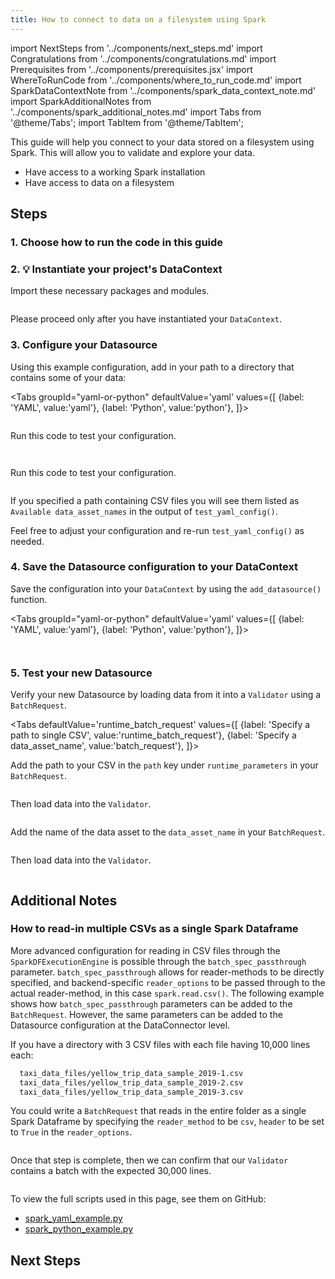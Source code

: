 ```yaml
---
title: How to connect to data on a filesystem using Spark
---
```


import NextSteps from '../components/next_steps.md'
import Congratulations from '../components/congratulations.md'
import Prerequisites from '../components/prerequisites.jsx'
import WhereToRunCode from '../components/where_to_run_code.md'
import SparkDataContextNote from '../components/spark_data_context_note.md'
import SparkAdditionalNotes from '../components/spark_additional_notes.md'
import Tabs from '@theme/Tabs';
import TabItem from '@theme/TabItem';

This guide will help you connect to your data stored on a filesystem using Spark.
This will allow you to validate and explore your data.

<Prerequisites>

- Have access to a working Spark installation
- Have access to data on a filesystem

</Prerequisites>

## Steps

### 1. Choose how to run the code in this guide

<WhereToRunCode />

### 2. 💡 Instantiate your project's DataContext

Import these necessary packages and modules.

```python file=../../../../tests/integration/docusaurus/connecting_to_your_data/filesystem/spark_yaml_example.py#L1-L4
```

<SparkDataContextNote />

Please proceed only after you have instantiated your `DataContext`.

### 3. Configure your Datasource

Using this example configuration, add in your path to a directory that contains some of your data:

<Tabs
  groupId="yaml-or-python"
  defaultValue='yaml'
  values={[
  {label: 'YAML', value:'yaml'},
  {label: 'Python', value:'python'},
  ]}>
  <TabItem value="yaml">

```python file=../../../../tests/integration/docusaurus/connecting_to_your_data/filesystem/spark_yaml_example.py#L20-L38
```

Run this code to test your configuration.

```python file=../../../../tests/integration/docusaurus/connecting_to_your_data/filesystem/spark_yaml_example.py#L44
```

</TabItem>
<TabItem value="python">

```python file=../../../../tests/integration/docusaurus/connecting_to_your_data/filesystem/spark_python_example.py#L21-L39
```

Run this code to test your configuration.

```python file=../../../../tests/integration/docusaurus/connecting_to_your_data/filesystem/spark_python_example.py#L47
```

</TabItem>
</Tabs>

If you specified a path containing CSV files you will see them listed as `Available data_asset_names` in the output of `test_yaml_config()`.

Feel free to adjust your configuration and re-run `test_yaml_config()` as needed.

### 4. Save the Datasource configuration to your DataContext

Save the configuration into your `DataContext` by using the `add_datasource()` function.

<Tabs
  groupId="yaml-or-python"
  defaultValue='yaml'
  values={[
  {label: 'YAML', value:'yaml'},
  {label: 'Python', value:'python'},
  ]}>
  <TabItem value="yaml">

```python file=../../../../tests/integration/docusaurus/connecting_to_your_data/filesystem/spark_yaml_example.py#L46
```

</TabItem>
<TabItem value="python">

```python file=../../../../tests/integration/docusaurus/connecting_to_your_data/filesystem/spark_python_example.py#L49
```

</TabItem>
</Tabs>

### 5. Test your new Datasource

Verify your new Datasource by loading data from it into a `Validator` using a `BatchRequest`.

<Tabs
  defaultValue='runtime_batch_request'
  values={[
  {label: 'Specify a path to single CSV', value:'runtime_batch_request'},
  {label: 'Specify a data_asset_name', value:'batch_request'},
  ]}>
  <TabItem value="runtime_batch_request">

Add the path to your CSV in the `path` key under `runtime_parameters` in your `BatchRequest`.

```python file=../../../../tests/integration/docusaurus/connecting_to_your_data/filesystem/spark_yaml_example.py#L49-L55
```
Then load data into the `Validator`.
```python file=../../../../tests/integration/docusaurus/connecting_to_your_data/filesystem/spark_yaml_example.py#L61-L67
```

  </TabItem>
  <TabItem value="batch_request">

Add the name of the data asset to the `data_asset_name` in your `BatchRequest`.

```python file=../../../../tests/integration/docusaurus/connecting_to_your_data/filesystem/spark_yaml_example.py#L73-L77
```
Then load data into the `Validator`.
```python file=../../../../tests/integration/docusaurus/connecting_to_your_data/filesystem/spark_yaml_example.py#L83-L89
```

  </TabItem>
</Tabs>


<Congratulations />

## Additional Notes

<SparkAdditionalNotes />

### How to read-in multiple CSVs as a single Spark Dataframe

More advanced configuration for reading in CSV files through the `SparkDFExecutionEngine` is possible through the `batch_spec_passthrough` parameter.  `batch_spec_passthrough` allows for reader-methods to be directly specified, 
and backend-specific `reader_options` to be passed through to the actual reader-method, in this case `spark.read.csv()`. The following example shows how `batch_spec_passthrough` parameters can be added to the `BatchRequest`. However,
the same parameters can be added to the Datasource configuration at the DataConnector level. 

If you have a directory with 3 CSV files with each file having 10,000 lines each: 

```bash
  taxi_data_files/yellow_trip_data_sample_2019-1.csv
  taxi_data_files/yellow_trip_data_sample_2019-2.csv
  taxi_data_files/yellow_trip_data_sample_2019-3.csv
```

You could write a `BatchRequest` that reads in the entire folder as a single Spark Dataframe by specifying the `reader_method` to be `csv`, `header` to be set to `True` in the `reader_options`. 

```python file=../../../../tests/integration/docusaurus/connecting_to_your_data/filesystem/spark_python_example.py#L106-L113
```

Once that step is complete, then we can confirm that our `Validator` contains a batch with the expected 30,000 lines. 

```python file=../../../../tests/integration/docusaurus/connecting_to_your_data/filesystem/spark_python_example.py#L119-L127
```

To view the full scripts used in this page, see them on GitHub:

- [spark_yaml_example.py](https://github.com/great-expectations/great_expectations/blob/develop/tests/integration/docusaurus/connecting_to_your_data/filesystem/spark_yaml_example.py)
- [spark_python_example.py](https://github.com/great-expectations/great_expectations/blob/develop/tests/integration/docusaurus/connecting_to_your_data/filesystem/spark_python_example.py)

## Next Steps

<NextSteps />
